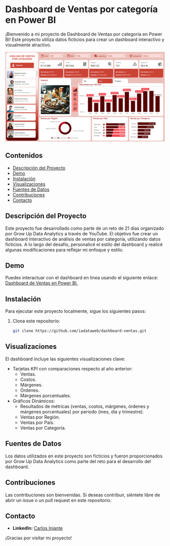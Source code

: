 # Dashboard de Ventas por categoría en Power BI

¡Bienvenido a mi proyecto de Dashboard de Ventas por categoría en Power BI! Este proyecto utiliza datos ficticios para crear un dashboard interactivo y visualmente atractivo.

![Captura de Pantalla del Dashboard](images/cover/001.png)

## Contenidos

- [Descripción del Proyecto](#descripción-del-proyecto)
- [Demo](#demo)
- [Instalación](#instalación)
- [Visualizaciones](#visualizaciones)
- [Fuentes de Datos](#fuentes-de-datos)
- [Contribuciones](#contribuciones)
- [Contacto](#contacto)

## Descripción del Proyecto

Este proyecto fue desarrollado como parte de un reto de 21 días organizado por Grow Up Data Analytics a través de YouTube. El objetivo fue crear un dashboard interactivo de análisis de ventas por categoría, utilizando datos ficticios. A lo largo del desafío, personalicé el estilo del dashboard y realicé algunas modificaciones para reflejar mi enfoque y estilo.

## Demo

Puedes interactuar con el dashboard en línea usando el siguiente enlace: [Dashboard de Ventas en Power BI.](https://app.powerbi.com/view?r=eyJrIjoiYWY2N2U1MmUtNTJiMC00OWJkLWFiOTAtMzMxM2VlYjI5M2U3IiwidCI6ImE0ZjQ1Njc3LWMyNDMtNGIyNy1hMmNiLTZmZmY3M2JhN2M3OSIsImMiOjR9)

## Instalación

Para ejecutar este proyecto localmente, sigue los siguientes pasos:

1. Clona este repositorio:
   
   ```bash
   git clone https://github.com/iadataweb/dashboard-ventas.git

## Visualizaciones

El dashboard incluye las siguientes visualizaciones clave:
- Tarjetas KPI con comparaciones respecto al año anterior:
  - Ventas.
  - Costos.
  - Márgenes.
  - Órdenes.
  - Márgenes porcentuales.
- Gráficos Dinámicos:
  - Resultados de métricas (ventas, costos, márgenes, órdenes y márgenes porcentuales) por periodo (mes, día y trimestre).
  - Ventas por Región.
  - Ventas por País.
  - Ventas por Categoría.

## Fuentes de Datos

Los datos utilizados en este proyecto son ficticios y fueron proporcionados por Grow Up Data Analytics como parte del reto para el desarrollo del dashboard.

## Contribuciones

Las contribuciones son bienvenidas. Si deseas contribuir, siéntete libre de abrir un issue o un pull request en este repositorio.

## Contacto

- **LinkedIn:** [Carlos Injante](https://www.linkedin.com/in/20ismael1999/)

¡Gracias por visitar mi proyecto!
